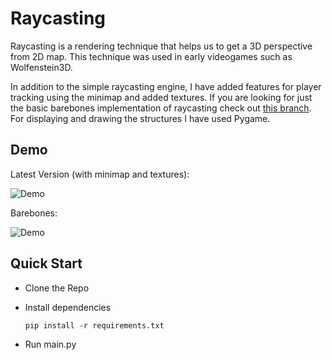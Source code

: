 # Raycasting

Raycasting is a rendering technique that helps us to get a 3D perspective from 2D map. This technique was used in early videogames such as Wolfenstein3D.

In addition to the simple raycasting engine, I have added features for player tracking using the minimap and added textures. If you are looking for just the basic barebones implementation of raycasting check out [this branch](https://github.com/anikdc/raycasting/tree/v1). For displaying and drawing the structures I have used Pygame.

## Demo

Latest Version (with minimap and textures):

![Demo](https://media0.giphy.com/media/v1.Y2lkPTc5MGI3NjExcDl2MmhpOWU0eTlnMGkzeHlqeHp2Z3lqdHM1aGN0ajM1czhyczZkZiZlcD12MV9pbnRlcm5hbF9naWZfYnlfaWQmY3Q9Zw/o04ZUQx7TTa5ib7psN/giphy.gif)

Barebones:

![Demo](https://media0.giphy.com/media/v1.Y2lkPTc5MGI3NjExOHRrZmQzOThlcGxxdTV3bHZ6NHZldmV5Z3hpNmRicjlka2JhNWhlNSZlcD12MV9pbnRlcm5hbF9naWZfYnlfaWQmY3Q9Zw/9PpENrxCUZK7gfZTYt/giphy.gif)

## Quick Start

- Clone the Repo
- Install dependencies

  ```
  pip install -r requirements.txt
  ```
- Run main.py
